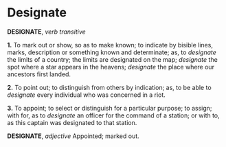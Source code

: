 # Designate

**DESIGNATE**, _verb transitive_

**1.** To mark out or show, so as to make known; to indicate by bisible lines, marks, description or something known and determinate; as, to _designate_ the limits of a country; the limits are designated on the map; _designate_ the spot where a star appears in the heavens; _designate_ the place where our ancestors first landed.

**2.** To point out; to distinguish from others by indication; as, to be able to _designate_ every individual who was concerned in a riot.

**3.** To appoint; to select or distinguish for a particular purpose; to assign; with for, as to _designate_ an officer for the command of a station; or with to, as this captain was designated to that station.

**DESIGNATE**, _adjective_ Appointed; marked out.
